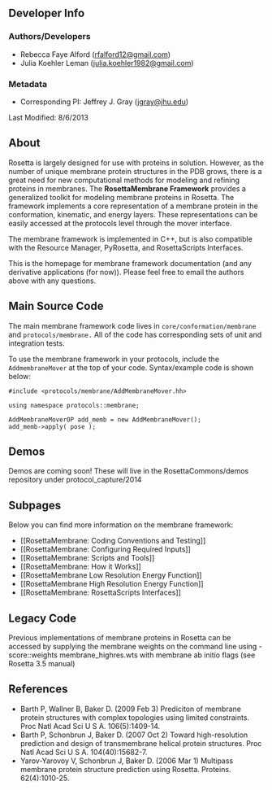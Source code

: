 ## Developer Info

### Authors/Developers
- Rebecca Faye Alford ([rfalford12@gmail.com](rfalford12@gmail.com))
- Julia Koehler Leman ([julia.koehler1982@gmail.com](julia.koehler1982@gmail.com))

### Metadata
- Corresponding PI: Jeffrey J. Gray ([jgray@jhu.edu](jgray@jhu.edu))

Last Modified: 8/6/2013

## About
Rosetta is largely designed for use with proteins in solution. However, as the number of unique membrane protein structures in the PDB grows, there is a great need for new computational methods for modeling and refining proteins in membranes. The **RosettaMembrane Framework** provides a generalized toolkit for modeling membrane proteins in Rosetta. The framework implements a core representation of a membrane protein in the conformation, kinematic, and energy layers. These representations can be easily accessed at the protocols level through the mover interface. 

The membrane framework is implemented in C++, but is also compatible with the Resource Manager, PyRosetta, and RosettaScripts Interfaces.

This is the homepage for membrane framework documentation (and any derivative applications (for now)). Please feel free to email the authors above with any questions. 

## Main Source Code 
The main membrane framework code lives in `core/conformation/membrane` and `protocols/membrane.` All of the code has corresponding sets of unit and integration tests. 

To use the membrane framework in your protocols, include the `AddmembraneMover` at the top of your code. Syntax/example code is shown below: 

```
#include <protocols/membrane/AddMembraneMover.hh> 

using namespace protocols::membrane;

AddMembraneMoverOP add_memb = new AddMembraneMover(); 
add_memb->apply( pose ); 

```

## Demos
Demos are coming soon! These will live in the RosettaCommons/demos repository under protocol_capture/2014

## Subpages
Below you can find more information on the membrane framework: 

- [[RosettaMembrane: Coding Conventions and Testing]]
- [[RosettaMembrane: Configuring Required Inputs]]
- [[RosettaMembrane: Scripts and Tools]]
- [[RosettaMembrane: How it Works]]
- [[RosettaMembrane Low Resolution Energy Function]]
- [[RosettaMembrane High Resolution Energy Function]]
- [[RosettaMembrane: RosettaScripts Interfaces]]

## Legacy Code
Previous implementations of membrane proteins in Rosetta can be accessed by supplying the membrane weights on the command line using -score::weights membrane_highres.wts with membrane ab initio flags (see Rosetta 3.5 manual)

## References
* Barth P, Wallner B, Baker D. (2009 Feb 3) Prediciton of membrane protein structures with complex topologies using limited constraints. Proc Natl Acad Sci U S A. 106(5):1409-14.
* Barth P, Schonbrun J, Baker D. (2007 Oct 2) Toward high-resolution prediction and design of transmembrane helical protein structures. Proc Natl Acad Sci U S A. 104(40):15682-7.
* Yarov-Yarovoy V, Schonbrun J, Baker D. (2006 Mar 1) Multipass membrane protein structure prediction using Rosetta. Proteins. 62(4):1010-25.
